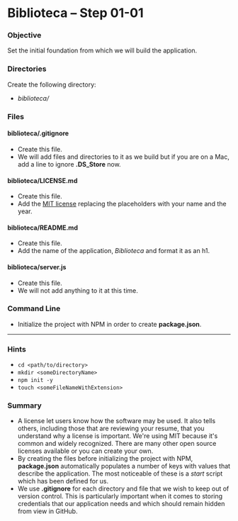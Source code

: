 # Biblioteca – Step 01-01

### Objective
Set the initial foundation from which we will build the application.

### Directories
Create the following directory:
* _biblioteca/_

### Files
#### biblioteca/.gitignore
* Create this file.
* We will add files and directories to it as we build but if you are on a Mac, add a line to ignore **.DS_Store** now.

#### biblioteca/LICENSE.md
* Create this file.
* Add the [MIT license](https://opensource.org/licenses/MIT) replacing the placeholders with your name and the year.

#### biblioteca/README.md
* Create this file.
* Add the name of the application, _Biblioteca_ and format it as an h1.

#### biblioteca/server.js
* Create this file.
* We will not add anything to it at this time.

### Command Line
* Initialize the project with NPM in order to create **package.json**.

___

### Hints
* `cd <path/to/directory>`
* `mkdir <someDirectoryName>`
* `npm init -y`
* `touch <someFileNameWithExtension>`

### Summary
* A license let users know how the software may be used. It also tells others, including those that are reviewing your resume, that you understand why a license is important. We're using MIT because it's common and widely recognized. There are many other open source licenses available or you can create your own.
* By creating the files before initializing the project with NPM, **package.json** automatically populates a number of keys with values that describe the application. The most noticeable of these is a _start_ script which has been defined for us.
* We use **.gitignore** for each directory and file that we wish to keep out of version control. This is particularly important when it comes to storing credentials that our application needs and which should remain hidden from view in GitHub.